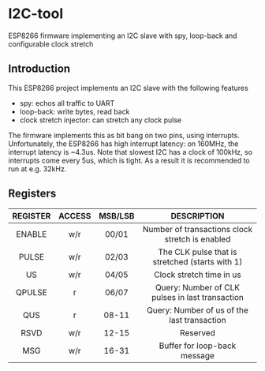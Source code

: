 # I2C-tool
ESP8266 firmware implementing an I2C slave with spy, loop-back and configurable clock stretch

## Introduction
This ESP8266 project implements an I2C slave with the following features
 - spy: echos all traffic to UART
 - loop-back: write bytes, read back
 - clock stretch injector: can stretch any clock pulse

The firmware implements this as bit bang on two pins, using interrupts.
Unfortunately, the ESP8266 has high interrupt latency: on 160MHz, the interrupt latency is ~4.3us. 
Note that slowest I2C has a clock of 100kHz, so interrupts come every 5us, which is tight.
As a result it is recommended to run at e.g. 32kHz.

## Registers

| REGISTER | ACCESS | MSB/LSB | DESCRIPTION                                     |
|:--------:|:------:|:-------:|:-----------------------------------------------:|
| ENABLE   | w/r    | 00/01   | Number of transactions clock stretch is enabled |
| PULSE    | w/r    | 02/03   | The CLK pulse that is stretched (starts with 1) |
| US       | w/r    | 04/05   | Clock stretch time in us                        |
| QPULSE   | r      | 06/07   | Query: Number of CLK pulses in last transaction |
| QUS      | r      | 08-11   | Query: Number of us of the last transaction     |
| RSVD     | w/r    | 12-15   | Reserved                                        |
| MSG      | w/r    | 16-31   | Buffer for loop-back message                    |

